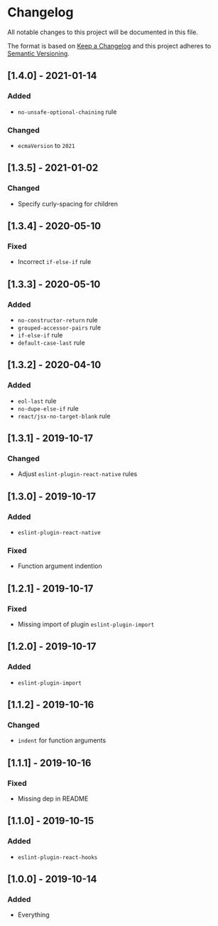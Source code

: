 # Changelog

All notable changes to this project will be documented in this file.

The format is based on [Keep a Changelog](http://keepachangelog.com/en/1.0.0/) and this project adheres to [Semantic Versioning](http://semver.org/spec/v2.0.0.html).

## [1.4.0] - 2021-01-14

### Added

- `no-unsafe-optional-chaining` rule

### Changed

- `ecmaVersion` to `2021`

## [1.3.5] - 2021-01-02

### Changed

- Specify curly-spacing for children

## [1.3.4] - 2020-05-10

### Fixed

- Incorrect `if-else-if` rule

## [1.3.3] - 2020-05-10

### Added

- `no-constructor-return` rule
- `grouped-accessor-pairs` rule
- `if-else-if` rule
- `default-case-last` rule

## [1.3.2] - 2020-04-10

### Added

- `eol-last` rule
- `no-dupe-else-if` rule
- `react/jsx-no-target-blank` rule

## [1.3.1] - 2019-10-17

### Changed

- Adjust `eslint-plugin-react-native` rules

## [1.3.0] - 2019-10-17

### Added

- `eslint-plugin-react-native`

### Fixed

- Function argument indention

## [1.2.1] - 2019-10-17

### Fixed

- Missing import of plugin `eslint-plugin-import`

## [1.2.0] - 2019-10-17

### Added

- `eslint-plugin-import`

## [1.1.2] - 2019-10-16

### Changed

- `indent` for function arguments

## [1.1.1] - 2019-10-16

### Fixed

- Missing dep in README

## [1.1.0] - 2019-10-15

### Added

- `eslint-plugin-react-hooks`

## [1.0.0] - 2019-10-14

### Added

- Everything